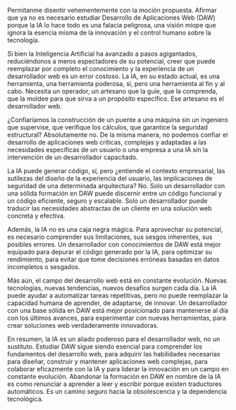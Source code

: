 Permítanme disentir vehementemente con la moción propuesta. Afirmar que ya no es necesario estudiar Desarrollo de Aplicaciones Web (DAW) porque la IA lo hace todo es una falacia peligrosa, una visión miope que ignora la esencia misma de la innovación y el control humano sobre la tecnología.

Si bien la Inteligencia Artificial ha avanzado a pasos agigantados, reduciéndonos a meros espectadores de su potencial, creer que puede reemplazar por completo el conocimiento y la experiencia de un desarrollador web es un error costoso. La IA, en su estado actual, es una herramienta, una herramienta poderosa, sí, pero una herramienta al fin y al cabo. Necesita un operador, un artesano que la guíe, que la comprenda, que la moldee para que sirva a un propósito específico. Ese artesano es el desarrollador web.

¿Confiaríamos la construcción de un puente a una máquina sin un ingeniero que supervise, que verifique los cálculos, que garantice la seguridad estructural? Absolutamente no. De la misma manera, no podemos confiar el desarrollo de aplicaciones web críticas, complejas y adaptadas a las necesidades específicas de un usuario o una empresa a una IA sin la intervención de un desarrollador capacitado.

La IA puede generar código, sí, pero ¿entiende el contexto empresarial, las sutilezas del diseño de la experiencia del usuario, las implicaciones de seguridad de una determinada arquitectura? No. Solo un desarrollador con una sólida formación en DAW puede discernir entre un código funcional y un código eficiente, seguro y escalable. Solo un desarrollador puede traducir las necesidades abstractas de un cliente en una solución web concreta y efectiva.

Además, la IA no es una caja negra mágica. Para aprovechar su potencial, es necesario comprender sus limitaciones, sus sesgos inherentes, sus posibles errores. Un desarrollador con conocimientos de DAW está mejor equipado para depurar el código generado por la IA, para optimizar su rendimiento, para evitar que tome decisiones erróneas basadas en datos incompletos o sesgados.

Más aún, el campo del desarrollo web está en constante evolución. Nuevas tecnologías, nuevas tendencias, nuevos desafíos surgen cada día. La IA puede ayudar a automatizar tareas repetitivas, pero no puede reemplazar la capacidad humana de aprender, de adaptarse, de innovar. Un desarrollador con una base sólida en DAW está mejor posicionado para mantenerse al día con los últimos avances, para experimentar con nuevas herramientas, para crear soluciones web verdaderamente innovadoras.

En resumen, la IA es un aliado poderoso para el desarrollador web, no un sustituto. Estudiar DAW sigue siendo esencial para comprender los fundamentos del desarrollo web, para adquirir las habilidades necesarias para diseñar, construir y mantener aplicaciones web complejas, para colaborar eficazmente con la IA y para liderar la innovación en un campo en constante evolución. Abandonar la formación en DAW en nombre de la IA es como renunciar a aprender a leer y escribir porque existen traductores automáticos. Es un camino seguro hacia la obsolescencia y la dependencia tecnológica.
